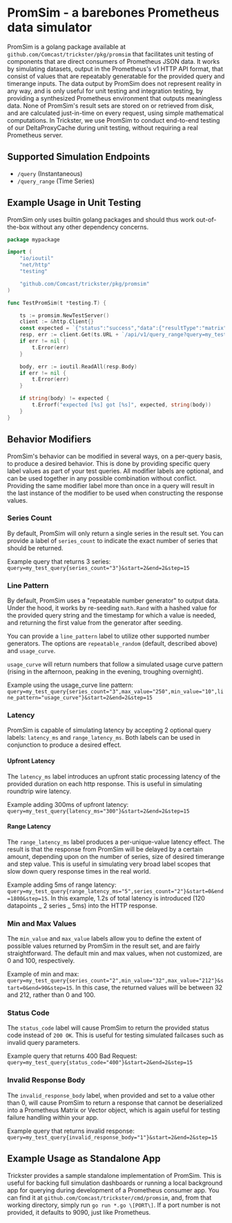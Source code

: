 # PromSim - a barebones Prometheus data simulator

PromSim is a golang package available at `github.com/Comcast/trickster/pkg/promsim` that facilitates unit testing of components that are direct consumers of Prometheus JSON data. It works by simulating datasets, output in the Prometheus's v1 HTTP API format, that consist of values that are repeatably generatable for the provided query and timerange inputs. The data output by PromSim does not represent reality in any way, and is only useful for unit testing and integration testing, by providing a synthesized Prometheus environment that outputs meaningless data. None of PromSim's result sets are stored on or retrieved from disk, and are calculated just-in-time on every request, using simple mathematical computations. In Trickster, we use PromSim to conduct end-to-end testing of our DeltaProxyCache during unit testing, without requiring a real Prometheus server.

## Supported Simulation Endpoints

- `/query` (Instantaneous)
- `/query_range` (Time Series)

## Example Usage in Unit Testing

PromSim only uses builtin golang packages and should thus work out-of-the-box without any other dependency concerns.

```go
package mypackage

import (
	"io/ioutil"
	"net/http"
	"testing"

	"github.com/Comcast/trickster/pkg/promsim"
)

func TestPromSim(t *testing.T) {

	ts := promsim.NewTestServer()
	client := &http.Client{}
	const expected = `{"status":"success","data":{"resultType":"matrix","result":[{"metric":{"random_label":"57","series_count":"1","series_id":"0"},"values":[[2,"93"]]}]}}`
	resp, err := client.Get(ts.URL + `/api/v1/query_range?query=my_test_query{random_label="57",series_count="1"}&start=2&end=2&step=15`)
	if err != nil {
		t.Error(err)
	}

	body, err := ioutil.ReadAll(resp.Body)
	if err != nil {
		t.Error(err)
	}

	if string(body) != expected {
		t.Errorf("expected [%s] got [%s]", expected, string(body))
	}
}
```

## Behavior Modifiers

PromSim's behavior can be modified in several ways, on a per-query basis, to produce a desired behavior. This is done by providing specific query label values as part of your test queries. All modifier labels are optional, and can be used together in any possible combination without conflict. Providing the same modifier label more than once in a query will result in the last instance of the modifier to be used when constructing the response values.

### Series Count

By default, PromSim will only return a single series in the result set. You can provide a label of `series_count` to indicate the exact number of series that should be returned.

Example query that returns 3 series: `query=my_test_query{series_count="3"}&start=2&end=2&step=15`

### Line Pattern

By default, PromSim uses a "repeatable number generator" to output data. Under the hood, it works by re-seeding `math.Rand` with a hashed value for the provided query string and the timestamp for which a value is needed, and returning the first value from the generator after seeding.

You can provide a `line_pattern` label to utilize other supported number generators. The options are `repeatable_random` (default, described above) and `usage_curve`.

`usage_curve` will return numbers that follow a simulated usage curve pattern (rising in the afternoon, peaking in the evening, troughing overnight).

Example using the usage_curve line pattern: `query=my_test_query{series_count="3",max_value="250",min_value="10",line_pattern="usage_curve"}&start=2&end=2&step=15`

### Latency

PromSim is capable of simulating latency by accepting 2 optional query labels: `latency_ms` and `range_latency_ms`. Both labels can be used in conjunction to produce a desired effect.

#### Upfront Latency

The `latency_ms` label introduces an upfront static processing latency of the provided duration on each http response. This is useful in simulating roundtrip wire latency.

Example adding 300ms of upfront latency: `query=my_test_query{latency_ms="300"}&start=2&end=2&step=15`

#### Range Latency

The `range_latency_ms` label produces a per-unique-value latency effect. The result is that the response from PromSim will be delayed by a certain amount, depending upon on the number of series, size of desired timerange and step value. This is useful in simulating very broad label scopes that slow down query response times in the real world.

Example adding 5ms of range latency: `query=my_test_query{range_latency_ms="5",series_count="2"}&start=0&end=1800&step=15`. In this example, 1.2s of total latency is introduced (120 datapoints _ 2 series _ 5ms) into the HTTP response.

### Min and Max Values

The `min_value` and `max_value` labels allow you to define the extent of possible values returned by PromSim in the result set, and are fairly straightforward. The default min and max values, when not customized, are 0 and 100, respectively.

Example of min and max: `query=my_test_query{series_count="2",min_value="32",max_value="212"}&start=0&end=90&step=15`. In this case, the returned values will be between 32 and 212, rather than 0 and 100.

### Status Code

The `status_code` label will cause PromSim to return the provided status code instead of `200 OK`. This is useful for testing simulated failcases such as invalid query parameters.

Example query that returns 400 Bad Request: `query=my_test_query{status_code="400"}&start=2&end=2&step=15`

### Invalid Response Body

The `invalid_response_body` label, when provided and set to a value other than 0, will cause PromSim to return a response that cannot be deserialized into a Prometheus Matrix or Vector object, which is again useful for testing failure handling within your app.

Example query that returns invalid response: `query=my_test_query{invalid_response_body="1"}&start=2&end=2&step=15`

## Example Usage as Standalone App

Trickster provides a sample standalone implementation of PromSim. This is useful for backing full simulation dashboards or running a local background app for querying during development of a Prometheus consumer app. You can find it at `github.com/Comcast/trickster/cmd/promsim`, and, from that working directory, simply run `go run *.go \[PORT\]`. If a port number is not provided, it defaults to 9090, just like Prometheus.
